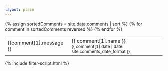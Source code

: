 ```yaml
---
layout: plain
---
```

<table id="commentsTable" class="table">
  {% assign sortedComments = site.data.comments | sort %}
  {% for comment in sortedComments reversed %}
    <tr id="comment_{{ comment[1].url }}" class="d-none">
      <td class="col-sm-9">
        {{comment[1].message }}
      </td>
      <td class="col-sm-3">
          {{ comment[1].name }}
          <br/>
          <small>
            {{ comment[1].date | date: site.comments_date_format }}
          </small>
      </td>
    </tr>
  {% endfor %}
</table>

{% include filter-script.html %}
